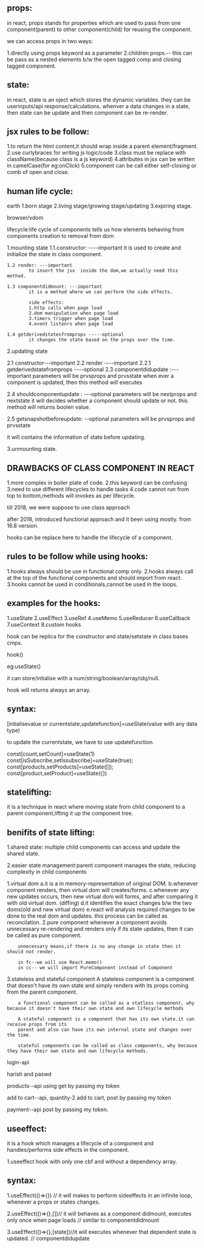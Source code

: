 props:
------
in react, props stands for properties which are used to pass from one component(parent) to other component(child) for reusing the component.

we can access props in two ways:

1.directly using props keyword as a parameter
2.children props.-- this can be pass as a nested elements b/w the open tagged comp and closing tagged component.



state:
------
in react, state is an oject which stores the dynamic variables.
they can be userinputs/api response/calculations.
whenver a data changes in a state, then state can be update and then component can be re-render.


jsx rules to be follow:
-----------------------
1.to return the html content,it should wrap inside a parent element/fragment.
2.use curlybraces for writing js logic/code
3.class must be replace with className(because class is a js keyword)
4.attributes in jsx can be written in camelCase(for eg:onClick)
5.component can be call either self-closing or comb of open and close.




human life cycle:
----------------
earth
1.born stage
2.living stage/growing stage/updating
3.expiring stage.

browser/vdom


lifecycle:life cycle of components tells us how elements behaving from components creation to removal from dom

1.mounting state
    1.1.constructor: ----important
            it is used to create and initialize the state in class component.

    1.2 render: ---important
            to insert the jsx  inside the dom,we actually need this method.

    1.3 componentdidmount: ---important
            it is a method where we can perform the side effects.

            side effects:
            1.http calls when page load
            2.dom manipulation when page load
            3.timers trigger when page load
            4.event listenrs when page load

    1.4 getderivedstatesfromprops -----optional
            it changes the state based on the props over the time.

            




2.updating state

2.1 constructor---important
2.2 render ----important
2.2.1 getderivedstatefromprops ----optional
2.3 componentdidupdate :--- important
parameters will be prvsprops and prvsstate
 when ever a component is updated, then this method will executes

2.4 shouldcomponentupdate : ---optional
parameters will be nextprops and nextstate
it will decides whether a component should update or not.
this method will returns boolen value.

2.5 getsnapshotbeforeupdate: --optional
parameters will be prvsprops and prvsstate

it will contains the information of state before updating.


3.unmounting state.


DRAWBACKS OF CLASS COMPONENT IN REACT
------------------------------------
1.more complex in boiler plate of code.
2.this keyword can be confusing
3.need to use different lifecycles to handle tasks
4.code cannot run from top to bottom,methods will invokes as per lifecycle.

till 2018, we were suppose to use class approach

after 2018, introduced functional approach and it been using mostly. from 16.8 version.

hooks can be replace here to handle the lifecycle of a component.

rules to be follow while using hooks:
------------------------------------
1.hooks always should be use in functional comp only.
2.hooks always call at the top of the functional components and should import from react.
3.hooks cannot be used in conditionals,cannot be used in the loops.

examples for the hooks:
-----------------------
1.useState
2.useEffect
3.useRef
4.useMemo
5.useReducer
6.useCallback
7.useContext
8.custom hooks

hook can be replica for the constructor and state/setstate in class bases cmps.

hook()


eg:useState()

it can store/intialise with a num/string/boolean/array/obj/null.

hook will returns always an array.

syntax:
-------
[intialisevalue or currentstate,updatefunction]=useState(value with any data type)

to update the currentstate, we have to use updatefunction.


const[count,setCount]=useState(1)
const[isSubscribe,setIssubscribe]=useState(true);
const[products,setProducts]=useState([]);
const[product,setProduct]=useState({})

statelifting:
-------------
it is a technique in react where moving state from 
child component to a parent component,lifting it up the
component tree.


benifits of state lifting:
-------------------------
1.shared state: multiple child components can 
                access and update the shared state.
                
2.easier state management:parent component manages the state,
                          reducing complexity in child components




1.virtual dom
        a.it is a in memory-representation of original DOM.
        b.whenever component renders, then virtual dom will creates/forms.
        c.whenever any new updates occurs, then new virtual dom will forms, and 
        after comparing it with old virtual dom. (diffing)
        d.it identifies the exact changes b/w the two doms(old and new virtual dom)
        e.react will analysis required changes to be done to the real dom and updates. this process can be called as reconcilation.
2.pure component
        whenever a component avoids unnecessary re-rendering and renders only if its state
        updates, then it can be called as pure component.

        unnecessary means,if there is no any change in state then it should not render.

        in fc--we will use React.memo()
        in cc-- we will import PureComponent instead of Component

3.stateless and stateful component
        A stateless component is a component that doesn't have its own state and simply renders 
        with its props coming from the parent component.

        a functional component can be called as a statless component, why because it doesn't have their own state and own lifecycle methods

        A stateful component is a component that has its own state.it can receive props from its
        parent and also can have its own internal state and changes over the time.

        stateful components can be called as class components, why because they have their own state and own lifecycle methods.




login-api 

harish and paswd



products--api using get by passing my token

add to cart--api, quantity-2 add to cart, post by passing my token

payment--api post by passing my token.


useeffect:
----------
it is a hook which manages a lifecycle of a component and handles/performs
side effects in the component.

1.useeffect hook with only one cbf and without a dependency array.

syntax:
--------

1.useEffect(()=>{}) // it will makes to perform sideeffects in an infinite loop, 
whenever a props or states changes.


2.useEffect(()=>{},[])// it will behaves as a component didmount, executes only once when page loads // similar to componentdidmount


3.useEffect(()=>{},[state])//it will executes whenever that dependent state is updated.
// componentdidupdate

